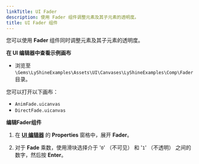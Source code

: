 ```yaml
---
linkTitle: UI Fader
description: 使用 Fader 组件调整元素及其子元素的透明度。
title: UI Fader 组件
---
```


您可以使用 **Fader** 组件同时调整元素及其子元素的透明度。

**在 UI 编辑器中查看示例画布**

+ 浏览至 `\Gems\LyShineExamples\Assets\UI\Canvases\LyShineExamples\Comp\Fader` 目录。

您可以打开以下画布：
+ `AnimFade.uicanvas`
+ `DirectFade.uicanvas`

**编辑Fader组件**

1. 在 [**UI 编辑器**](/docs/user-guide/interactivity/user-interface/editor) 的 **Properties** 窗格中，展开 **Fader**。

1. 对于 **Fade** 乘数，使用滑块选择介于 '`0`' （不可见） 和 '`1`' （不透明） 之间的数字，然后按 **Enter**。
